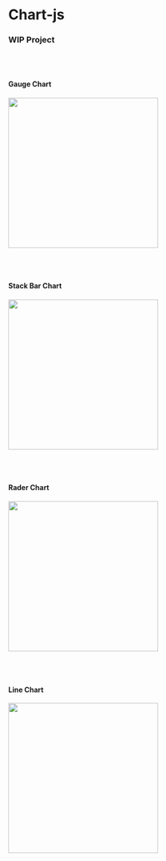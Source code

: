 # Chart-js

<h3>WIP Project</h3>

<br><br>
<h4>Gauge Chart</h4>
<div>
<img width="300" src="https://user-images.githubusercontent.com/42767102/74827643-1780e100-5351-11ea-98a4-368ed571c2d4.png">
</div>

<br><br>
<h4>Stack Bar Chart</h4>
<div>
<img width="300" src="https://user-images.githubusercontent.com/42767102/74828059-cae9d580-5351-11ea-80eb-351e769f603a.png">
</div>

<br><br>
<h4>Rader Chart</h4>
<div>
<img width="300" src="https://user-images.githubusercontent.com/42767102/74828112-e228c300-5351-11ea-8bdd-c6e0e443cda3.png">
</div>

<br><br>
<h4>Line Chart</h4>
<div>
<img width="300" src="https://user-images.githubusercontent.com/42767102/74828231-17351580-5352-11ea-9c98-ff01018f6c32.png">
</div>
